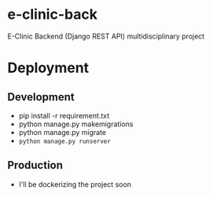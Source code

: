 # e-clinic-back

E-Clinic Backend (Django REST API) multidisciplinary project

# Deployment

## Development

- pip install -r requirement.txt
- python manage.py makemigrations
- python manage.py migrate
- `python manage.py runserver`

## Production

- I'll be dockerizing the project soon

